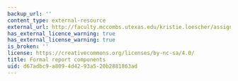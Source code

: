 ```yaml
---
backup_url: ''
content_type: external-resource
external_url: http://faculty.mccombs.utexas.edu/kristie.loescher/assignments/project%20report.htm
has_external_licence_warning: true
has_external_license_warning: true
is_broken: ''
license: https://creativecommons.org/licenses/by-nc-sa/4.0/
title: Formal report components
uid: d67adbc9-a809-4d42-93a5-20b2881863ad
---
```

